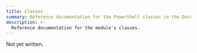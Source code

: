 ```yaml
---
title: Classes
summary: Reference documentation for the PowerShell classes in the Documentarian.MarkdownLint module.
description: >-
  Reference documentation for the module's classes.
---
```


Not yet written.
